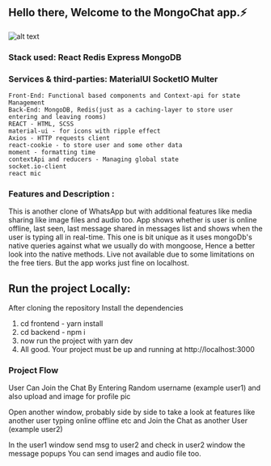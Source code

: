 ## Hello there, Welcome to the MongoChat app.⚡ 

![alt text](https://mongo-mern.s3.ap-south-1.amazonaws.com/5.jpg)

### Stack used: React Redis Express MongoDB


### Services & third-parties: MaterialUI SocketIO Multer

    Front-End: Functional based components and Context-api for state Management
    Back-End: MongoDB, Redis(just as a caching-layer to store user entering and leaving rooms)
    REACT - HTML, SCSS
    material-ui - for icons with ripple effect  
    Axios - HTTP requests client
    react-cookie - to store user and some other data
    moment - formatting time
    contextApi and reducers - Managing global state
    socket.io-client
    react mic

### Features and Description :
This is another clone of WhatsApp but with additional features like media sharing like image files and audio too.
App shows whether is user is online offline, last seen, last message shared in messages list and shows when the user is typing all in real-time.
This one is bit unique as it uses mongoDb's native queries against what we usually do with mongoose, Hence a better look into the native methods. Live not available due to some limitations on the free tiers. But the app works just fine on localhost.

## Run the project Locally:
After cloning the repository 
Install the dependencies
1. cd frontend - yarn install
2. cd backend - npm i
3. now run the project with yarn dev
4. All good. Your project must be up and running at http://localhost:3000

### Project Flow
User Can Join the Chat By Entering Random username (example user1) and also upload and image for profile pic

Open another window, probably side by side to take a look at features like another user typing online offline etc and  Join the Chat as another User (example user2)

In the user1 window send msg to user2 and check in user2 window the message popups
You can send images and audio file too.
